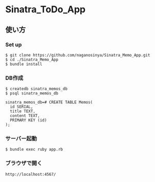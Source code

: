 # Sinatra_ToDo_App

## 使い方

### Set up
````
$ git clone https://github.com/naganosinya/Sinatra_Memo_App.git
$ cd ./Sinatra_Memo_App
$ bundle install
````

### DB作成
```
$ createdb sinatra_memos_db
$ psql sinatra_memos_db

sinatra_memos_db=# CREATE TABLE Memos(
  id SERIAL,
  title TEXT,
  content TEXT,
  PRIMARY KEY (id)
);
```

### サーバー起動
```
$ bundle exec ruby app.rb
```

### ブラウザで開く
```
http://localhost:4567/
```
